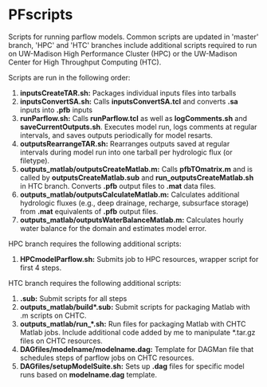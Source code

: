 # PFscripts
Scripts for running parflow models. Common scripts are updated in 'master' branch, 'HPC' and 'HTC' branches include additional scripts required to run on UW-Madison High Performance Cluster (HPC) or the UW-Madison Center for High Throughput Computing (HTC).

Scripts are run in the following order:

1. **inputsCreateTAR.sh:** Packages individual inputs files into tarballs
2. **inputsConvertSA.sh:** Calls **inputsConvertSA.tcl** and converts **.sa** inputs into **.pfb** inputs
3. **runParflow.sh:** Calls **runParflow.tcl** as well as **logComments.sh** and **saveCurrentOutputs.sh**. Executes model run, logs comments at regular intervals, and saves outputs periodically for model resarts.
4. **outputsRearrangeTAR.sh:** Rearranges outputs saved at regular intervals during model run into one tarball per hydrologic flux (or filetype).
5. **outputs_matlab/outputsCreateMatlab.m:** Calls **pfbTOmatrix.m** and is called by **outputsCreateMatlab.sub** and **run_outputsCreateMatlab.sh** in HTC branch. Converts **.pfb** output files to **.mat** data files.
6. **outputs_matlab/outputsCalculateMatlab.m:** Calculates additional hydrologic fluxes (e.g., deep drainage, recharge, subsurface storage) from **.mat** equivalents of **.pfb** output files.
7. **outputs_matlab/outputsWaterBalanceMatlab.m:** Calculates hourly water balance for the domain and estimates model error.

HPC branch requires the following additional scripts:

1. **HPCmodelParflow.sh:** Submits job to HPC resources, wrapper script for first 4 steps.

HTC branch requires the following additional scripts:

1. **.sub:** Submit scripts for all steps
2. **outputs_matlab/build\*.sub:** Submit scripts for packaging Matlab with .m scripts on CHTC.
3. **outputs_matlab/run_\*.sh:** Run files for packaging Matlab with CHTC Matlab jobs. Include additional code added by me to manipulate *.tar.gz files on CHTC resources.
4. **DAGfiles/modelname/modelname.dag:** Template for DAGMan file that schedules steps of parflow jobs on CHTC resources.
5. **DAGfiles/setupModelSuite.sh:** Sets up **.dag** files for specific model runs based on **modelname.dag** template.
